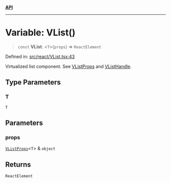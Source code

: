 [**API**](../../API.md)

***

# Variable: VList()

> `const` **VList**: \<`T`\>(`props`) => `ReactElement`

Defined in: [src/react/VList.tsx:43](https://github.com/inokawa/virtua/blob/34eed8b48e1c1faedc2591408cf599f908a493e8/src/react/VList.tsx#L43)

Virtualized list component. See [VListProps](../interfaces/VListProps.md) and [VListHandle](../interfaces/VListHandle.md).

## Type Parameters

### T

`T`

## Parameters

### props

[`VListProps`](../interfaces/VListProps.md)\<`T`\> & `object`

## Returns

`ReactElement`
